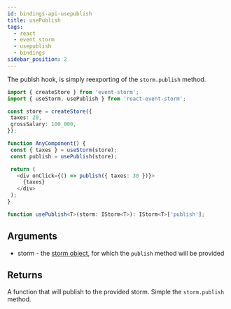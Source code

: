 ```yaml
---
id: bindings-api-usepublish
title: usePublish
tags:
  - react
  - event storm
  - usepublish
  - bindings
sidebar_position: 2
---
```


The publsh hook, is simply reexporting of the `storm.publish` method.

```typescript
import { createStore } from 'event-storm';
import { useStorm, usePublish } from 'react-event-storm';

const store = createStore({
 taxes: 20,
 grossSalary: 100_000,
});

function AnyComponent() {
 const { taxes } = useStorm(store);
 const publish = usePublish(store);

 return (
   <div onClick={() => publish({ taxes: 30 })}>
     {taxes}
   </div>
 );
}
```

```typescript
function usePublish<T>(storm: IStorm<T>): IStorm<T>['publish'];
```

## Arguments
- storm - the [storm object](/docs/api-reference/storm#istorm), for which the `publish` method will be provided

## Returns
A function that will publish to the provided storm. Simple the `storm.publish` method.
